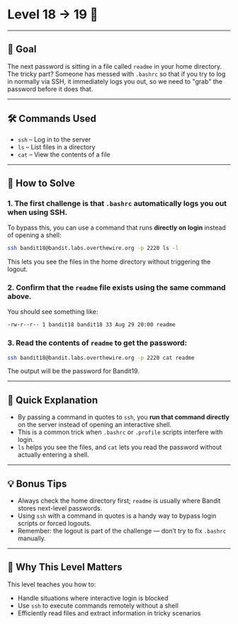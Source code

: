 # Level 18 → 19 🔐

---

## 🎯 Goal  

The next password is sitting in a file called `readme` in your home directory.  
The tricky part? Someone has messed with `.bashrc` so that if you try to log in normally via SSH, it immediately logs you out, so we need to "grab" the password before it does that.

---

## 🛠 Commands Used  

- `ssh` – Log in to the server  
- `ls` – List files in a directory  
- `cat` – View the contents of a file  

---

## 🚀 How to Solve  

### 1. The first challenge is that `.bashrc` automatically logs you out when using SSH.

To bypass this, you can use a command that runs **directly on login** instead of opening a shell:  
```bash
ssh bandit18@bandit.labs.overthewire.org -p 2220 ls -l
```

This lets you see the files in the home directory without triggering the logout.  

### 2. Confirm that the `readme` file exists using the same command above.
   
You should see something like:  
```bash
-rw-r--r-- 1 bandit18 bandit18 33 Aug 29 20:00 readme
```

### 3. Read the contents of `readme` to get the password:  
```bash
ssh bandit18@bandit.labs.overthewire.org -p 2220 cat readme
```

The output will be the password for Bandit19.  

---

## 🔢 Quick Explanation  

- By passing a command in quotes to `ssh`, you **run that command directly** on the server instead of opening an interactive shell.  
- This is a common trick when `.bashrc` or `.profile` scripts interfere with login.  
- `ls` helps you see the files, and `cat` lets you read the password without actually entering a shell.  

---

## 💡 Bonus Tips  

- Always check the home directory first; `readme` is usually where Bandit stores next-level passwords.  
- Using `ssh` with a command in quotes is a handy way to bypass login scripts or forced logouts.  
- Remember: the logout is part of the challenge — don’t try to fix `.bashrc` manually.  

---

## 🧠 Why This Level Matters  

This level teaches you how to:  

- Handle situations where interactive login is blocked  
- Use `ssh` to execute commands remotely without a shell  
- Efficiently read files and extract information in tricky scenarios  

